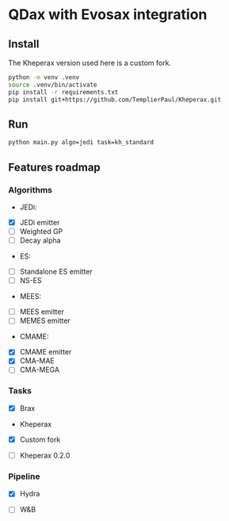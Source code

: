 # QDax with Evosax integration

## Install
The Kheperax version used here is a custom fork.

```bash
python -m venv .venv
source .venv/bin/activate
pip install -r requirements.txt
pip install git+https://github.com/TemplierPaul/Kheperax.git
```

## Run
```bash
python main.py algo=jedi task=kh_standard
``` 


## Features roadmap

### Algorithms
- JEDi:
- [X] JEDi emitter
- [ ] Weighted GP
- [ ] Decay alpha

- ES:
- [ ] Standalone ES emitter
- [ ] NS-ES

- MEES:
- [ ] MEES emitter
- [ ] MEMES emitter

- CMAME:
- [X] CMAME emitter
- [X] CMA-MAE
- [ ] CMA-MEGA

### Tasks
- [X] Brax
- Kheperax
- [X] Custom fork
- [ ] Kheperax 0.2.0


### Pipeline
- [X] Hydra
- [ ] W&B

